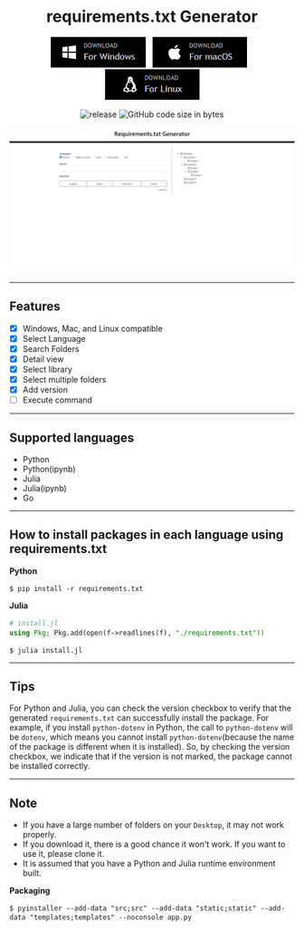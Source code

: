 <h1 align="center">requirements.txt Generator</h1>

<div align="center">

[![Download for Windows](static/images/download_for_windows.png)](https://github.com/ogty/RequirementsGenerator/releases/download/v1.0.0/requirementstxt_generator_for_windows.zip)&nbsp;&nbsp;&nbsp;[![Download for Mac](static/images/download_for_mac.png)](https://github.com/ogty/RequirementsGenerator/releases/download/v1.0.0/requirementstxt_generator_for_mac.zip)&nbsp;&nbsp;&nbsp;[![Download for Linux](static/images/download_for_linux.png)](https://github.com/ogty/RequirementsGenerator)

![release](https://img.shields.io/github/v/release/ogty/RequirementsGenerator?style=social)&nbsp;![GitHub code size in bytes](https://img.shields.io/github/languages/code-size/ogty/RequirementsGenerator?style=social)
 
</div>

![demo](static/images/demo.gif)

***

## Features

 - [x] Windows, Mac, and Linux compatible
 - [x] Select Language
 - [x] Search Folders
 - [x] Detail view
 - [x] Select library
 - [x] Select multiple folders
 - [x] Add version
 - [ ] Execute command

***

## Supported languages

 - Python
 - Python(ipynb)
 - Julia
 - Julia(ipynb)
 - Go

***

## How to install packages in each language using requirements.txt

**Python**

```
$ pip install -r requirements.txt
```

**Julia**

```julia
# install.jl
using Pkg; Pkg.add(open(f->readlines(f), "./requirements.txt"))
```

```
$ julia install.jl
```

***

## Tips

For Python and Julia, you can check the version checkbox to verify that the generated `requirements.txt` can successfully install the package.
For example, if you install `python-dotenv` in Python, the call to `python-dotenv` will be `dotenv`, 
which means you cannot install `python-dotenv`(because the name of the package is different when it is installed). 
So, by checking the version checkbox, we indicate that if the version is not marked, 
the package cannot be installed correctly.

***

## Note

 - If you have a large number of folders on your `Desktop`, it may not work properly.  
 - If you download it, there is a good chance it won't work. If you want to use it, please clone it.
 - It is assumed that you have a Python and Julia runtime environment built.

**Packaging**

```
$ pyinstaller --add-data "src;src" --add-data "static;static" --add-data "templates;templates" --noconsole app.py
```
